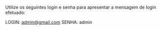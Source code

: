 Utilize os seguintes login e senha para apresentar a mensagem de login efetuado:

LOGIN: admin@gmail.com
SENHA: admin